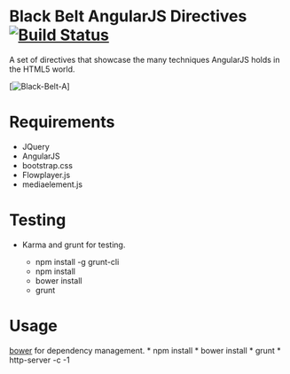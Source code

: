 # Black Belt AngularJS Directives [![Build Status](https://travis-ci.org/joshkurz/Black-Belt-AngularJS-Directives.png?branch=master)](https://travis-ci.org/joshkurz/Black-Belt-AngularJS-Directives)

A set of directives that showcase the many techniques AngularJS holds in the HTML5 world.

[![Black-Belt-A](http://angulardirectives.joshkurz.net/dist/images/angularBlackBelt.png=333x)]

# Requirements
- JQuery
- AngularJS
- bootstrap.css
- Flowplayer.js
- mediaelement.js

# Testing

- Karma and grunt for testing. 

    * npm install -g grunt-cli
    * npm install
    * bower install
    * grunt

# Usage

[bower](http://twitter.github.com/bower/) for dependency management.
    * npm install
    * bower install
    * grunt
    * http-server -c -1